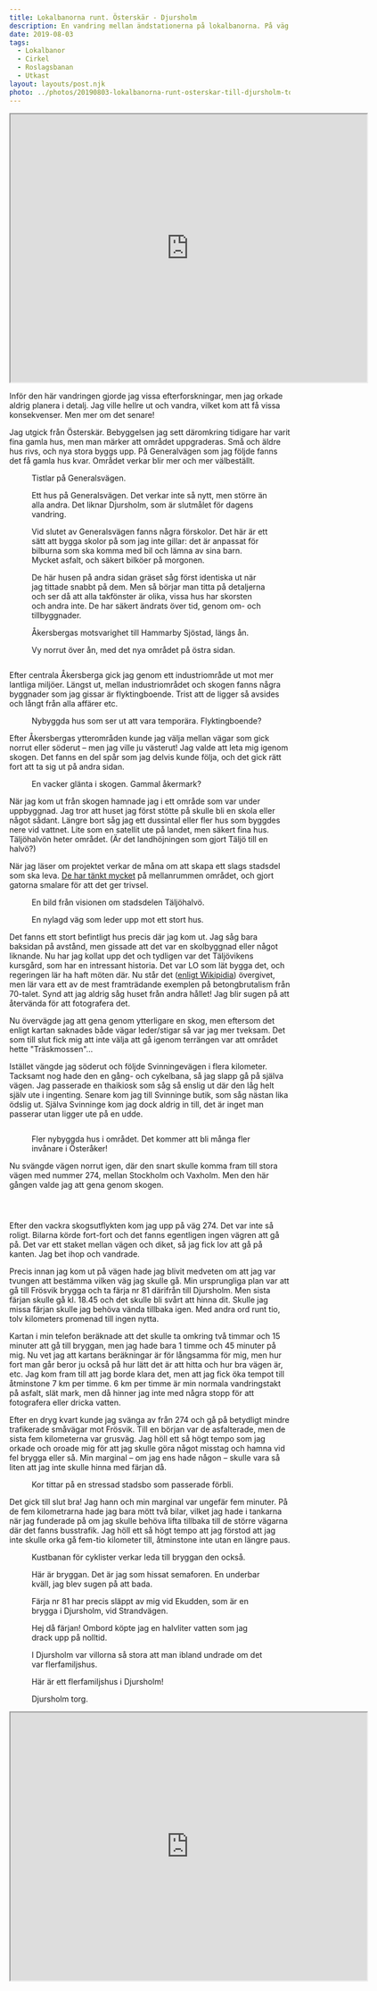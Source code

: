 ```yaml
---
title: Lokalbanorna runt. Österskär - Djursholm
description: En vandring mellan ändstationerna på lokalbanorna. På väg från Österskär till Näsby Park.
date: 2019-08-03 
tags:
  - Lokalbanor
  - Cirkel
  - Roslagsbanan
  - Utkast
layout: layouts/post.njk
photo: ../photos/20190803-lokalbanorna-runt-osterskar-till-djursholm-torg-dscf2643
---
```

<iframe src="https://www.google.com/maps/d/embed?mid=1U03xJdK5htxEWh5qBhbKKaQTV66ialAW" width="640" height="480"></iframe>

<p>Inför den här vandringen gjorde jag vissa efterforskningar, men jag orkade aldrig planera i detalj. Jag ville hellre ut och vandra, vilket kom att få vissa konsekvenser. Men mer om det senare!</p>
<!-- /wp:paragraph -->

<!-- wp:paragraph -->
<p>Jag utgick från Österskär. Bebyggelsen jag sett däromkring tidigare har varit fina gamla hus, men man märker att området uppgraderas. Små och äldre hus rivs, och nya stora byggs upp. På Generalvägen som jag följde fanns det få gamla hus kvar. Området verkar blir mer och mer välbeställt.</p>
<!-- /wp:paragraph -->

<!-- wp:image {"id":791,"align":"full"} -->
<figure class="wp-block-image alignfull"><img src="../photos/20190803-lokalbanorna-runt-osterskar-till-djursholm-torg-dscf2627.jpg" alt="" class="wp-image-791"/><figcaption>Tistlar på Generalsvägen.</figcaption></figure>
<!-- /wp:image -->

<!-- wp:paragraph -->
<p></p>
<!-- /wp:paragraph -->

<!-- wp:image {"id":792,"align":"full"} -->
<figure class="wp-block-image alignfull"><img src="../photos/20190803-lokalbanorna-runt-osterskar-till-djursholm-torg-dscf2628.jpg" alt="" class="wp-image-792"/><figcaption>Ett hus på Generalsvägen. Det verkar inte så nytt, men större än alla andra. Det liknar Djursholm, som är slutmålet för dagens vandring.</figcaption></figure>
<!-- /wp:image -->

<!-- wp:image {"id":793,"align":"full"} -->
<figure class="wp-block-image alignfull"><img src="../photos/20190803-lokalbanorna-runt-osterskar-till-djursholm-torg-dscf2631.jpg" alt="" class="wp-image-793"/><figcaption>Vid slutet av Generalsvägen fanns några förskolor. Det här är ett sätt att bygga skolor på som jag inte gillar: det är anpassat för bilburna som ska komma med bil och lämna av sina barn. Mycket asfalt, och säkert bilköer på morgonen.</figcaption></figure>
<!-- /wp:image -->

<!-- wp:image {"id":794,"align":"full"} -->
<figure class="wp-block-image alignfull"><img src="../photos/20190803-lokalbanorna-runt-osterskar-till-djursholm-torg-dscf2633.jpg" alt="" class="wp-image-794"/><figcaption>De här husen på andra sidan gräset såg först identiska ut när jag tittade snabbt på dem. Men så börjar man titta på detaljerna och ser då att alla takfönster är olika, vissa hus har skorsten och andra inte. De har säkert ändrats över tid, genom om- och tillbyggnader.</figcaption></figure>
<!-- /wp:image -->

<!-- wp:image {"id":795,"align":"full"} -->
<figure class="wp-block-image alignfull"><img src="../photos/20190803-lokalbanorna-runt-osterskar-till-djursholm-torg-dscf2638.jpg" alt="" class="wp-image-795"/><figcaption>Åkersbergas motsvarighet till Hammarby Sjöstad, längs ån.</figcaption></figure>
<!-- /wp:image -->

<!-- wp:image {"id":796,"align":"full"} -->
<figure class="wp-block-image alignfull"><img src="../photos/20190803-lokalbanorna-runt-osterskar-till-djursholm-torg-dscf2643.jpg" alt="" class="wp-image-796"/><figcaption>Vy norrut över ån, med det nya området på östra sidan.</figcaption></figure>
<!-- /wp:image -->

<!-- wp:image {"id":797,"align":"full"} -->
<figure class="wp-block-image alignfull"><img src="../photos/20190803-lokalbanorna-runt-osterskar-till-djursholm-torg-dscf2648.jpg" alt="" class="wp-image-797"/></figure>
<!-- /wp:image -->

<!-- wp:paragraph -->
<p>Efter centrala Åkersberga gick jag genom ett industriområde ut mot mer lantliga miljöer. Längst ut, mellan industriområdet och skogen fanns några byggnader som jag gissar är flyktingboende. Trist att de ligger så avsides och långt från alla affärer etc.</p>
<!-- /wp:paragraph -->

<!-- wp:image {"id":798,"align":"full"} -->
<figure class="wp-block-image alignfull"><img src="../photos/20190803-lokalbanorna-runt-osterskar-till-djursholm-torg-dscf2651.jpg" alt="" class="wp-image-798"/><figcaption>Nybyggda hus som ser ut att vara temporära. Flyktingboende?</figcaption></figure>
<!-- /wp:image -->

<!-- wp:paragraph -->
<p>Efter Åkersbergas ytterområden kunde jag välja mellan vägar som gick norrut eller söderut – men jag ville ju västerut! Jag valde att leta mig igenom skogen. Det fanns en del spår som jag delvis kunde följa, och det gick rätt fort att ta sig ut på andra sidan.</p>
<!-- /wp:paragraph -->

<!-- wp:image {"id":799,"align":"full"} -->
<figure class="wp-block-image alignfull"><img src="../photos/20190803-lokalbanorna-runt-osterskar-till-djursholm-torg-dscf2660.jpg" alt="" class="wp-image-799"/><figcaption>En vacker glänta i skogen. Gammal åkermark?</figcaption></figure>
<!-- /wp:image -->

<!-- wp:paragraph -->
<p>När jag kom ut från skogen hamnade jag i ett område som var under uppbyggnad. Jag tror att huset jag först stötte på skulle bli en skola eller något sådant. Längre bort såg jag ett dussintal eller fler hus som byggdes nere vid vattnet. Lite som en satellit ute på landet, men säkert fina hus. Täljöhalvön heter området. (Är det landhöjningen som gjort Täljö till en halvö?)</p>
<!-- /wp:paragraph -->

<!-- wp:paragraph -->
<p>När jag läser om projektet verkar de måna om att skapa ett slags stadsdel som ska leva. <a href="https://taljohalvon.se/om-taljohalvon/vision/">De har tänkt mycket</a> på mellanrummen området, och gjort gatorna smalare för att det ger trivsel. </p>
<!-- /wp:paragraph -->

<!-- wp:image {"id":816} -->
<figure class="wp-block-image"><img src="../photos/v3-1200x800-75-1200x800.png" alt="" class="wp-image-816"/><figcaption>En bild från visionen om stadsdelen Täljöhalvö.</figcaption></figure>
<!-- /wp:image -->

<!-- wp:image {"id":800,"align":"full"} -->
<figure class="wp-block-image alignfull"><img src="../photos/20190803-lokalbanorna-runt-osterskar-till-djursholm-torg-dscf2664.jpg" alt="" class="wp-image-800"/><figcaption>En nylagd väg som leder upp mot ett stort hus.</figcaption></figure>
<!-- /wp:image -->

<!-- wp:paragraph -->
<p>Det fanns ett stort befintligt hus precis där jag kom ut. Jag såg bara baksidan på avstånd, men gissade att det var en skolbyggnad eller något liknande. Nu har jag kollat upp det och tydligen var det Täljövikens kursgård, som har en intressant historia. Det var LO som lät bygga det, och regeringen lär ha haft möten där. Nu står det (<a href="https://sv.wikipedia.org/wiki/Täljövikens_kursgård">enligt Wikipidia</a>) övergivet, men lär vara ett av de mest framträdande exemplen på betongbrutalism från 70-talet. Synd att jag aldrig såg huset från andra hållet! Jag blir sugen på att återvända för att fotografera det.</p>
<!-- /wp:paragraph -->

<!-- wp:paragraph -->
<p>Nu övervägde jag att gena genom ytterligare en skog, men eftersom det enligt kartan saknades både vägar leder/stigar så var jag mer tveksam. Det som till slut fick mig att inte välja att gå igenom terrängen var att området hette "Träskmossen"...</p>
<!-- /wp:paragraph -->

<!-- wp:paragraph -->
<p>Istället vängde jag söderut och följde Svinningevägen i flera kilometer. Tacksamt nog hade den en gång- och cykelbana, så jag slapp gå på själva vägen. Jag passerade en thaikiosk som såg så enslig ut där den låg helt själv ute i ingenting. Senare kom jag till Svinninge butik, som såg nästan lika ödslig ut. Själva Svinninge kom jag dock aldrig in till, det är inget man passerar utan ligger ute på en udde.</p>
<!-- /wp:paragraph -->

<!-- wp:image {"id":801,"align":"full"} -->
<figure class="wp-block-image alignfull"><img src="../photos/20190803-lokalbanorna-runt-osterskar-till-djursholm-torg-dscf2671.jpg" alt="" class="wp-image-801"/></figure>
<!-- /wp:image -->

<!-- wp:image {"id":802,"align":"full"} -->
<figure class="wp-block-image alignfull"><img src="../photos/20190803-lokalbanorna-runt-osterskar-till-djursholm-torg-dscf2672.jpg" alt="" class="wp-image-802"/><figcaption>Fler nybyggda hus i området. Det kommer att bli många fler invånare i Österåker!</figcaption></figure>
<!-- /wp:image -->

<!-- wp:paragraph -->
<p>Nu svängde vägen norrut igen, där den snart skulle komma fram till stora vägen med nummer 274, mellan Stockholm och Vaxholm. Men den här gången valde jag att gena genom skogen.</p>
<!-- /wp:paragraph -->

<!-- wp:image {"id":803,"align":"full"} -->
<figure class="wp-block-image alignfull"><img src="../photos/20190803-lokalbanorna-runt-osterskar-till-djursholm-torg-dscf2681.jpg" alt="" class="wp-image-803"/></figure>
<!-- /wp:image -->

<!-- wp:image {"id":804,"align":"full"} -->
<figure class="wp-block-image alignfull"><img src="../photos/20190803-lokalbanorna-runt-osterskar-till-djursholm-torg-dscf2682.jpg" alt="" class="wp-image-804"/></figure>
<!-- /wp:image -->

<!-- wp:image {"id":805,"align":"full"} -->
<figure class="wp-block-image alignfull"><img src="../photos/20190803-lokalbanorna-runt-osterskar-till-djursholm-torg-dscf2684.jpg" alt="" class="wp-image-805"/></figure>
<!-- /wp:image -->

<!-- wp:paragraph -->
<p>Efter den vackra skogsutflykten kom jag upp på väg 274. Det var inte så roligt. Bilarna körde fort-fort och det fanns egentligen ingen vägren att gå på. Det var ett staket mellan vägen och diket, så jag fick lov att gå på kanten. Jag bet ihop och vandrade.</p>
<!-- /wp:paragraph -->

<!-- wp:paragraph -->
<p>Precis innan jag kom ut på vägen hade jag blivit medveten om att jag var tvungen att bestämma vilken väg jag skulle gå. Min ursprungliga plan var att gå till Frösvik brygga och ta färja nr 81 därifrån till Djursholm. Men sista färjan skulle gå kl. 18.45 och det skulle bli svårt att hinna dit. Skulle jag missa färjan skulle jag behöva vända tillbaka igen. Med andra ord runt tio, tolv kilometers promenad till ingen nytta.</p>
<!-- /wp:paragraph -->

<!-- wp:paragraph -->
<p>Kartan i min telefon beräknade att det skulle ta omkring två timmar och 15 minuter att gå till bryggan, men jag hade bara 1 timme och 45 minuter på mig. Nu vet jag att kartans beräkningar är för långsamma för mig, men hur fort man går beror ju också på hur lätt det är att hitta och hur bra vägen är, etc. Jag kom fram till att jag borde klara det, men att jag fick öka tempot till åtminstone 7 km per timme. 6 km per timme är min normala vandringstakt på asfalt, slät mark, men då hinner jag inte med några stopp för att fotografera eller dricka vatten.</p>
<!-- /wp:paragraph -->

<!-- wp:paragraph -->
<p>Efter en dryg kvart kunde jag svänga av från 274 och gå på betydligt mindre trafikerade småvägar mot Frösvik. Till en början var de asfalterade, men de sista fem kilometerna var grusväg. Jag höll ett så högt tempo som jag orkade och oroade mig för att jag skulle göra något misstag och hamna vid fel brygga eller så. Min marginal – om jag ens hade någon – skulle vara så liten att jag inte skulle hinna med färjan då.</p>
<!-- /wp:paragraph -->

<!-- wp:image {"id":806,"align":"full"} -->
<figure class="wp-block-image alignfull"><img src="../photos/20190803-lokalbanorna-runt-osterskar-till-djursholm-torg-dscf2695.jpg" alt="" class="wp-image-806"/><figcaption>Kor tittar på en stressad stadsbo som passerade förbli.</figcaption></figure>
<!-- /wp:image -->

<!-- wp:paragraph -->
<p>Det gick till slut bra! Jag hann och min marginal var ungefär fem minuter. På de fem kilometrarna hade jag bara mött två bilar, vilket jag hade i tankarna när jag funderade på om jag skulle behöva lifta tillbaka till de större vägarna där det fanns busstrafik. Jag höll ett så högt tempo att jag förstod att jag inte skulle orka gå fem-tio kilometer till, åtminstone inte utan en längre paus.</p>
<!-- /wp:paragraph -->

<!-- wp:image {"id":807,"align":"full"} -->
<figure class="wp-block-image alignfull"><img src="../photos/20190803-lokalbanorna-runt-osterskar-till-djursholm-torg-dscf2707.jpg" alt="" class="wp-image-807"/><figcaption>Kustbanan för cyklister verkar leda till bryggan den också.</figcaption></figure>
<!-- /wp:image -->

<!-- wp:image {"id":808} -->
<figure class="wp-block-image"><img src="../photos/20190803-lokalbanorna-runt-osterskar-till-djursholm-torg-dscf2711.jpg" alt="" class="wp-image-808"/><figcaption>Här är bryggan. Det är jag som hissat semaforen. En underbar kväll, jag blev sugen på att bada.</figcaption></figure>
<!-- /wp:image -->

<!-- wp:image {"id":809} -->
<figure class="wp-block-image"><img src="../photos/20190803-lokalbanorna-runt-osterskar-till-djursholm-torg-dscf2713.jpg" alt="" class="wp-image-809"/><figcaption>Färja nr 81 har precis släppt av mig vid Ekudden, som är en brygga i Djursholm, vid Strandvägen.</figcaption></figure>
<!-- /wp:image -->

<!-- wp:image {"id":810} -->
<figure class="wp-block-image"><img src="../photos/20190803-lokalbanorna-runt-osterskar-till-djursholm-torg-dscf2716.jpg" alt="" class="wp-image-810"/><figcaption>Hej då färjan! Ombord köpte jag en halvliter vatten som jag drack upp på nolltid.</figcaption></figure>
<!-- /wp:image -->

<!-- wp:image {"id":811,"align":"full"} -->
<figure class="wp-block-image alignfull"><img src="../photos/20190803-lokalbanorna-runt-osterskar-till-djursholm-torg-dscf2720.jpg" alt="" class="wp-image-811"/><figcaption>I Djursholm var villorna så stora att man ibland undrade om det var flerfamiljshus. </figcaption></figure>
<!-- /wp:image -->

<!-- wp:image {"id":812,"align":"full"} -->
<figure class="wp-block-image alignfull"><img src="../photos/20190803-lokalbanorna-runt-osterskar-till-djursholm-torg-dscf2725.jpg" alt="" class="wp-image-812"/><figcaption>Här är ett flerfamiljshus i Djursholm!</figcaption></figure>
<!-- /wp:image -->

<!-- wp:image {"id":813,"align":"full"} -->
<figure class="wp-block-image alignfull"><img src="../photos/20190803-lokalbanorna-runt-osterskar-till-djursholm-torg-dscf2726.jpg" alt="" class="wp-image-813"/><figcaption>Djursholm torg.</figcaption></figure>
<!-- /wp:image -->

<!-- wp:html -->
<iframe src="https://www.google.com/maps/d/embed?mid=1U03xJdK5htxEWh5qBhbKKaQTV66ialAW" width="640" height="480"></iframe>